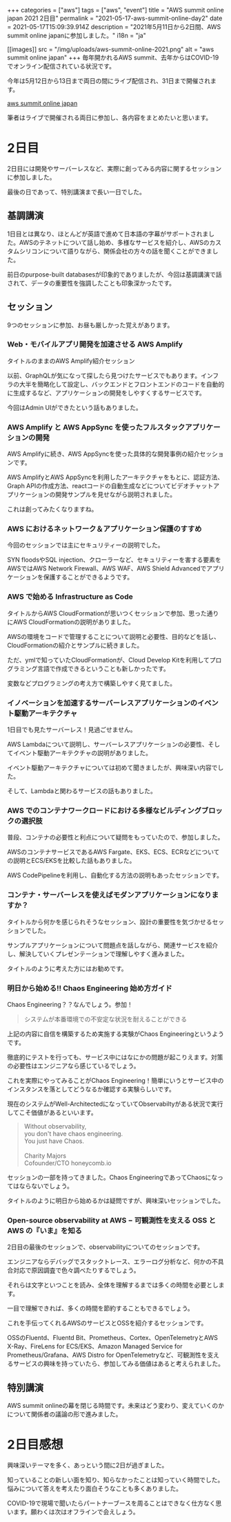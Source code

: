 +++
categories = ["aws"]
tags = ["aws", "event"]
title = "AWS summit online japan 2021 2日目"
permalink = "2021-05-17-aws-summit-online-day2"
date = 2021-05-17T15:09:39.914Z
description = "2021年5月11日から2日間、AWS summit online japanに参加しました。"
i18n = "ja"

[[images]]
src = "/img/uploads/aws-summit-online-2021.png"
alt = "aws summit online japan"
+++
毎年開かれるAWS summit、去年からはCOVID-19でオンライン配信されている状況です。

今年は5月12日から13日まで両日の間にライブ配信され、31日まで開催されます。

[aws summit online japan](https://aws.amazon.com/jp/events/summits/online/japan/)

筆者はライブで開催される両日に参加し、各内容をまとめたいと思います。

# 2日目

2日目には開発やサーバーレスなど、実際に創ってみる内容に関するセッションに参加しました。

最後の日であって、特別講演まで長い一日でした。

## 基調講演

1日目とは異なり、ほとんどが英語で進めて日本語の字幕がサポートされました。AWSのテネットについて話し始め、多様なサービスを紹介し、AWSのカスタムシリコンについて語りながら、関係会社の方々の話を聞くことができました。

前日のpurpose-built databasesが印象的でありましたが、今回は基調講演で話されて、データの重要性を強調したことも印象深かったです。

## セッション

9つのセッションに参加、お昼も厳しかった覚えがあります。

### Web・モバイルアプリ開発を加速させる AWS Amplify

タイトルのままのAWS Amplify紹介セッション

以前、GraphQLが気になって探したら見つけたサービスでもあります。インフラの大半を簡略化して設定し、バックエンドとフロントエンドのコードを自動的に生成するなど、アプリケーションの開発をしやすくするサービスです。

今回はAdmin UIができたという話もありました。

### AWS Amplify と AWS AppSync を使ったフルスタックアプリケーションの開発

AWS Amplifyに続き、AWS AppSyncを使った具体的な開発事例の紹介セッションです。

AWS AmplifyとAWS AppSyncを利用したアーキテクチャをもとに、認証方法、Graph APIの作成方法、reactコードの自動生成などについてビデオチャットアプリケーションの開発サンプルを見せながら説明されました。

これは創ってみたくなりますね。

### AWS におけるネットワーク＆アプリケーション保護のすすめ

今回のセッションでは主にセキュリティーの説明でした。

SYN floodsやSQL injection、クローラーなど、セキュリティーを害する要素をAWSではAWS Network Firewall、AWS WAF、AWS Shield Advancedでアプリケーションを保護することができるようです。

### AWS で始める Infrastructure as Code

タイトルからAWS CloudFormationが思いつくセッションで参加、思った通りにAWS CloudFormationの説明がありました。

AWSの環境をコードで管理することについて説明と必要性、目的などを話し、CloudFormationの紹介とサンプルに続きました。

ただ、ymlで知っていたCloudFormationが、Cloud Develop Kitを利用してプログラミング言語で作成できるということも新しかったです。

変数などプログラミングの考え方で構築しやすく見てました。

### イノベーションを加速するサーバーレスアプリケーションのイベント駆動アーキテクチャ

1日目でも見たサーバーレス！見過ごせません。

AWS Lambdaについて説明し、サーバーレスアプリケーションの必要性、そしてイベント駆動アーキテクチャの説明がありました。

イベント駆動アーキテクチャについては初めて聞きましたが、興味深い内容でした。

そして、Lambdaと関わるサービスの話もありました。

### AWS でのコンテナワークロードにおける多様なビルディングブロックの選択肢

普段、コンテナの必要性と利点について疑問をもっていたので、参加しました。

AWSのコンテナサービスであるAWS Fargate、EKS、ECS、ECRなどについての説明とECS/EKSを比較した話もありました。

AWS CodePipelineを利用し、自動化する方法の説明もあったセッションです。

### コンテナ・サーバーレスを使えばモダンアプリケーションになりますか？

タイトルから何かを感じられそうなセッション、設計の重要性を気づかせるセッションでした。

サンプルアプリケーションについて問題点を話しながら、関連サービスを紹介し、解決していくプレゼンテーションで理解しやすく進みました。

タイトルのように考えた方にはお勧めです。

### 明日から始める!! Chaos Engineering 始め方ガイド

Chaos Engineering？？なんでしょう。参加！

> システムが本番環境での不安定な状況を耐えることができる

上記の内容に自信を構築するため実施する実験がChaos Engineeringというようです。

徹底的にテストを行っても、サービス中にはなにかの問題が起こりえます。対策の必要性はエンジニアなら感じているでしょう。

これを実際にやってみることがChaos Engineering！簡単にいうとサービス中のインスタンスを落としてどうなるか確認する実験らしいです。

現在のシステムがWell-ArchitectedになっていてObservabiltyがある状況で実行してこそ価値があるといいます。

> Without observability,\
> you don't have chaos engineering.\
> You just have Chaos.\
> \
> Charity Majors\
> Cofounder/CTO honeycomb.io

セッションの一部を持ってきました。Chaos EngineeringであってChaosになってはならないでしょう。

タイトルのように明日から始めるかは疑問ですが、興味深いセッションでした。

### Open-source observability at AWS − 可観測性を支える OSS と AWS の『いま』を知る

2日目の最後のセッションで、observabilityについてのセッションです。

エンジニアならデバッグでスタックトレース、エラーログ分析など、何かの不具合対応で原因調査で色々調べたりするでしょう。

それらは文字といつことを読み、全体を理解するまでは多くの時間を必要とします。

一目で理解できれば、多くの時間を節約することもできるでしょう。

これを手伝ってくれるAWSのサービスとOSSを紹介するセッションです。

OSSのFluentd、Fluentd Bit、Prometheus、Cortex、OpenTelemetryとAWS X-Ray、FireLens for ECS/EKS、Amazon Managed Service for Prometheus/Grafana、AWS Distro for OpenTelemetryなど、可観測性を支えるサービスの興味を持っていたら、参加してみる価値はあると考えられました。

## 特別講演

AWS summit onlineの幕を閉じる時間です。未来はどう変わり、変えていくのかについて関係者の議論の形で進みました。

# 2日目感想

興味深いテーマを多く、あっという間に2日が過ぎました。

知っていることの新しい面を知り、知らなかったことは知っていく時間でした。悩みについて答えを考えたり面白そうなことも多くありました。

COVID-19で現場で聞いたらパートナーブースを周ることはできなく仕方なく思います。願わくは次はオフラインで会えしょう。